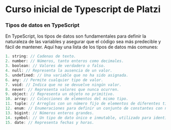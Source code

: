# Curso inicial de Typescript de Platzi

### Tipos de datos en TypeScript
En TypeScript, los tipos de datos son fundamentales para definir la naturaleza de las variables y asegurar que el código sea más predecible y fácil de mantener. Aquí hay una lista de los tipos de datos más comunes:
```typescript
1. string: // Cadenas de texto.
2. number: // Números, tanto enteros como decimales.
3. boolean: // Valores de verdadero o falso.
4. null: // Representa la ausencia de un valor.
5. undefined: // Una variable que no ha sido asignada.
6. any: // Permite cualquier tipo de valor.
7. void: // Indica que no se devuelve ningún valor.
8. never: // Representa valores que nunca ocurren.
9. object: // Representa un objeto no primitivo.
10. array: // Colecciones de elementos del mismo tipo.
11. tuple: // Arreglos con un número fijo de elementos de diferentes tipos.
12. enum: // Enumeraciones para definir un conjunto de constantes con nombre.
13. bigint: // Números enteros grandes.
14. symbol: // Un tipo de dato único e inmutable, utilizado para identificar propiedades de objetos.
15. date: // Representa fechas y horas.
```